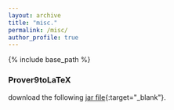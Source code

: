 ```yaml
---
layout: archive
title: "misc."
permalink: /misc/
author_profile: true
---
```


{% include base_path %}


### Prover9toLaTeX

download the following [jar file](/files/Prover9toLaTeX-1.5.jar){:target="_blank"}.